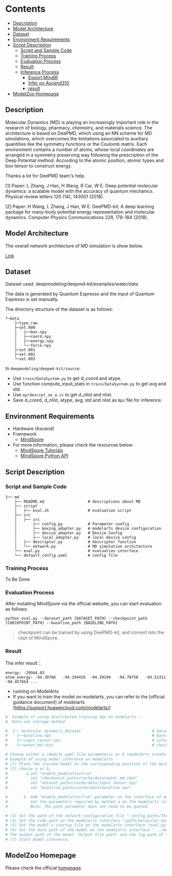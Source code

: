 # Contents

- [Description](#description)
- [Model Architecture](#model-architecture)
- [Dataset](#dataset)
- [Environment Requirements](#environment-requirements)
- [Script Description](#script-description)
    - [Script and Sample Code](#script-and-sample-code)
    - [Training Process](#training-process)
    - [Evaluation Process](#evaluation-process)
    - [Result](#result)
    - [Inference Process](#inference-process)
        - [Export MindIR](#export-mindir)
        - [Infer on Ascend310](#infer-on-ascend310)
        - [result](#result-2)
- [ModelZoo Homepage](#modelzoo-homepage)

## Description

Molecular Dynamics (MD) is playing an increasingly important role in the research of biology, pharmacy, chemistry, and materials science.  The architecture is based on DeePMD, which using an NN scheme for MD simulations, which overcomes the limitations associated to auxiliary quantities like the symmetry functions or the Coulomb matrix. Each environment contains a number of atoms, whose local coordinates are arranged in a symmetry preserving way following the prescription of the Deep Potential method. According to the atomic position, atomic types and box tensor to construct energy.

Thanks a lot for DeePMD team's help.

[1] Paper: L Zhang, J Han, H Wang, R Car, W E. Deep potential molecular dynamics: a scalable model with the accuracy of quantum mechanics. Physical review letters 120 (14), 143001 (2018).

[2] Paper: H Wang, L Zhang, J Han, W E. DeePMD-kit: A deep learning package for many-body potential energy representation and molecular dynamics. Computer Physics Communications 228, 178-184 (2018).

## Model Architecture

The overall network architecture of MD simulation is show below.

[Link](https://arxiv.org/abs/1707.09571)

## Dataset

Dataset used:  deepmodeling/deepmd-kit/examples/water/data

The data is generated by Quantum Espresso and the input of Quantum Espresso is set manually.

The directory structure of the dataset is as follows:

```text
└─data
    ├─type.raw
    ├─set.000
    │   ├──box.npy
    │   ├──coord.npy
    │   ├──energy.npy
    │   └──force.npy
    ├─set.001
    ├─set.002
    └─set.003
```

In `deepmodeling/deepmd-kit/source`:

- Use `train/DataSystem.py` to get d_coord and atype.
- Use function compute_input_stats in `train/DataSystem.py` to get avg and std.
- Use `op/descrpt_se_a.cc` to get d_nlist and nlist.
- Save d_coord, d_nlist, atype, avg, std and nlist as `Npz` file for inference.

## Environment Requirements

- Hardware (Ascend)
- Framework
    - [MindSpore](https://www.mindspore.cn/install/en)
- For more information, please check the resources below:
    - [MindSpore Tutorials](https://www.mindspore.cn/tutorials/en/master/index.html)
    - [MindSpore Python API](https://www.mindspore.cn/docs/en/master/index.html)

## Script Description

### Script and Sample Code

```shell
├── md
    ├── README.md                   # descriptions about MD
    ├── script
    │   ├── eval.sh                 # evaluation script
    ├── src
    │   ├── src
    │       ├── config.py           # Parameter config
    │       ├── moxing_adapter.py   # modelarts device configuration
    │       ├── device_adapter.py   # Device Config
    │       ├── local_adapter.py    # local device config
    │   ├── descriptor.py           # descriptor function
    │   └── network.py              # MD simulation architecture
    └── eval.py                     # evaluation interface
    └── default_config.yaml         # config file
```

### Training Process

To Be Done

### Evaluation Process

After installing MindSpore via the official website, you can start evaluation as follows:

```shell
python eval.py --dataset_path [DATASET_PATH] --checkpoint_path [CHECKPOINT_PATH] --baseline_path [BASELINE_PATH]
```

> checkpoint can be trained by using DeePMD-kit, and convert into the ckpt of MindSpore.

### Result

The infer result：

```text
energy: -29944.03
atom_energy: -94.38766   -94.294426  -94.39194   -94.70758   -94.51311   -94.457954 ...
```

- running on ModelArts
- If you want to train the model on modelarts, you can refer to the [official guidance document] of modelarts (https://support.huaweicloud.com/modelarts/)

```python
#  Example of using distributed training dpn on modelarts :
#  Data set storage method

#  ├── molecular_dynamics_dataset                               # dataset dir
#    ├──baseline.npz                                            # baseline dataset
#    ├──input_tensor.npz                                        # infer input dataset
#    ├──water_md.ckpt                                           # checkpoint

# Choose either a (modify yaml file parameters) or b (modelArts create training job to modify parameters) 。
# Example of using model inference on modelarts
# (1) Place the trained model to the corresponding position of the bucket。
# (2) chocie a or b。
#        a.set "enable_modelarts=True"
#          set "checkpoint_path=/cache/data/water_md.ckpt"
#          set "dataset_path=/cache/data/input_tensor.npz"
#          set "baseline_path=/cache/data/baseline.npz"

#       b. Add "enable_modelarts=True" parameter on the interface of modearts。
#          Set the parameters required by method a on the modelarts interface
#          Note: The path parameter does not need to be quoted

# (3) Set the path of the network configuration file "_config_path=/The path of config in default_config.yaml/"
# (4) Set the code path on the modelarts interface "/path/molecular_dynamics"。
# (5) Set the model's startup file on the modelarts interface "eval.py" 。
# (6) Set the data path of the model on the modelarts interface ".../molecular_dynamics"(choices molecular_dynamics Folder path) ,
# The output path of the model "Output file path" and the log path of the model "Job log path"  。
# (7) Start model inference。
```

## ModelZoo Homepage

Please check the official [homepage](https://gitee.com/mindspore/models).

